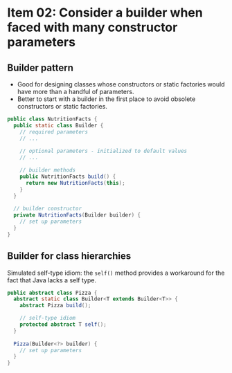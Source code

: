 # Item 02: Consider a builder when faced with many constructor parameters

## Builder pattern

- Good for designing classes whose constructors or static factories would have more than a handful of parameters.
- Better to start with a builder in the first place to avoid obsolete constructors or static factories.

```java
public class NutritionFacts {
  public static class Builder {
    // required parameters
    // ...
    
    // optional parameters - initialized to default values
    // ...

    // builder methods
    public NutritionFacts build() {
      return new NutritionFacts(this);
    }
  }
  
  // builder constructor
  private NutritionFacts(Builder builder) {
    // set up parameters
  }
}
```

## Builder for class hierarchies

Simulated self-type idiom: the `self()` method provides a workaround for the fact that Java lacks a self type.

```java
public abstract class Pizza {
  abstract static class Builder<T extends Builder<T>> {
    abstract Pizza build();

    // self-type idiom
    protected abstract T self();
  }
  
  Pizza(Builder<?> builder) {
    // set up parameters
  }
}
```
